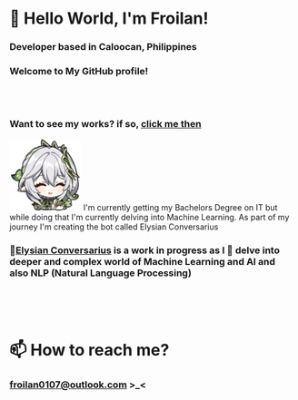 # **🍩 Hello World, I'm Froilan!**
### Developer based in Caloocan, Philippines
### Welcome to My GitHub profile!
<br>
<br>

### Want to see my works? if so, [click me then](https://github.com/froilaaaaan1)


<img src="images/nahida.png" width="25%" height="25%">
I'm currently getting my Bachelors Degree on IT but while doing that I'm currently delving into Machine Learning. As part of my journey I'm creating the bot called Elysian Conversarius

### 🔭[Elysian Conversarius](https://github.com/froilaaaaan1/my-first-chatbot) is a work in progress as I 🌱 delve into deeper and complex world of Machine Learning and AI and also NLP (Natural Language Processing)
<br>
<br>
<br>


# 📫 How to reach me?
### froilan0107@outlook.com >_<
